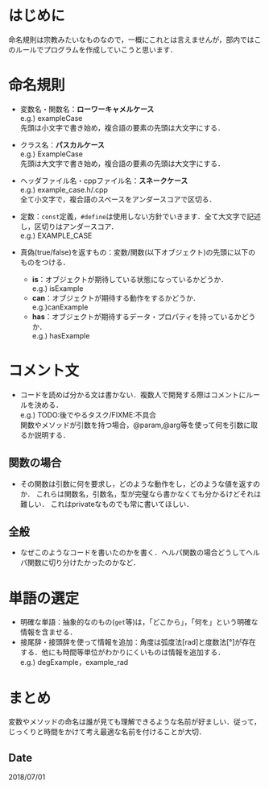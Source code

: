# はじめに
命名規則は宗教みたいなものなので，一概にこれとは言えませんが，部内ではこのルールでプログラムを作成していこうと思います．<br>


# 命名規則

* 変数名・関数名：**ローワーキャメルケース**<br>
 e.g.) exampleCase<br>
 先頭は小文字で書き始め，複合語の要素の先頭は大文字にする．

* クラス名：**パスカルケース**<br>
e.g.) ExampleCase<br>
先頭は大文字で書き始め，複合語の要素の先頭は大文字にする．

* ヘッダファイル名・cppファイル名：**スネークケース**<br>
e.g.) example_case.h/.cpp<br>
全て小文字で，複合語のスペースをアンダースコアで区切る．


* 定数：`const`定義，`#define`は使用しない方針でいきます．全て大文字で記述し，区切りはアンダースコア．<br>
e.g.) EXAMPLE_CASE

* 真偽(true/false)を返すもの：変数/関数(以下オブジェクト)の先頭に以下のものをつける．
    * **is**：オブジェクトが期待している状態になっているかどうか．<br>
    e.g.) isExample
    * **can**：オブジェクトが期待する動作をするかどうか．<br>
    e.g.)canExample
    * **has**：オブジェクトが期待するデータ・プロパティを持っているかどうか．<br>
    e.g.) hasExample

# コメント文
* コードを読めば分かる文は書かない．複数人で開発する際はコメントにルールを決める．<br>
 e.g.) TODO:後でやるタスク/FIXME:不具合<br>
関数やメソッドが引数を持つ場合，@param,@arg等を使って何を引数に取るか説明する．

## 関数の場合
* その関数は引数に何を要求し，どのような動作をし，どのような値を返すのか．
これらは関数名，引数名，型が完璧なら書かなくても分かるけどそれは難しい．
これはprivateなものでも常に書いてほしい．

## 全般
* なぜこのようなコードを書いたのかを書く．ヘルパ関数の場合どうしてヘルパ関数に切り分けたかったのかなど．

# 単語の選定
* 明確な単語：抽象的なのもの(`get`等)は，「どこから」，「何を」という明確な情報を含ませる．
* 接尾辞・接頭辞を使って情報を追加：角度は弧度法[rad]と度数法[°]が存在する．他にも時間等単位がわかりにくいものは情報を追加する．<br>
e.g.) degExample，example_rad

# まとめ
変数やメソッドの命名は誰が見ても理解できるような名前が好ましい．従って，じっくりと時間をかけて考え最適な名前を付けることが大切．

## Date
2018/07/01

